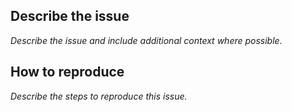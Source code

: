 ## Describe the issue
_Describe the issue and include additional context where possible._

## How to reproduce
_Describe the steps to reproduce this issue._